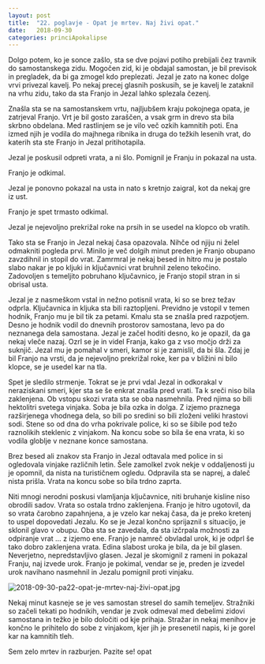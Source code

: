 ```yaml
---
layout: post
title:  "22. poglavje - Opat je mrtev. Naj živi opat."
date:   2018-09-30
categories: princiApokalipse
---
```

Dolgo potem, ko je sonce zašlo, sta se dve pojavi potiho prebijali čez travnik do samostanskega zidu. Mogočen zid, ki je obdajal samostan, je bil previsok in pregladek, da bi ga zmogel kdo preplezati. Jezal je zato na konec dolge vrvi privezal kavelj. Po nekaj precej glasnih poskusih, se je kavelj le zataknil na vrhu zidu, tako da sta Franjo in Jezal lahko splezala čezenj. 

Znašla sta se na samostanskem vrtu, najljubšem kraju pokojnega opata, je zatrjeval Franjo. Vrt je bil gosto zaraščen, a vsak grm in drevo sta bila skrbno obdelana. Med rastlinjem se je vilo več ozkih kamnitih poti. Ena izmed njih je vodila do majhnega ribnika in druga do težkih lesenih vrat, do katerih sta ste Franjo in Jezal pritihotapila. 

Jezal je poskusil odpreti vrata, a ni šlo. Pomignil je Franju in pokazal na usta. 

Franjo je odkimal. 

Jezal je ponovno pokazal na usta in nato s kretnjo zaigral, kot da nekaj gre iz ust. 

Franjo je spet trmasto odkimal. 

Jezal je nejevoljno prekrižal roke na prsih in se usedel na klopco ob vratih. 

Tako sta se Franjo in Jezal nekaj časa opazovala. Nihče od njiju ni želel odmakniti pogleda prvi. Minilo je več dolgih minut preden je Franjo obupano zavzdihnil in stopil do vrat. Zamrmral je nekaj besed in hitro mu je postalo slabo nakar je po kljuki in ključavnici vrat bruhnil zeleno tekočino. Zadovoljen s temeljito pobruhano ključavnico, je Franjo stopil stran in si obrisal usta.

Jezal je z nasmeškom vstal in nežno potisnil vrata, ki so se brez težav odprla. Ključavnica in kljuka sta bili raztopljeni. Previdno je vstopil v temen hodnik, Franjo mu je bil tik za petami. Kmalu sta se znašla pred razpotjem. Desno je hodnik vodil do dnevnih prostorov samostana, levo pa do neznanega dela samostana. Jezal je začel hoditi desno, ko je opazil, da ga nekaj vleče nazaj. Ozrl se je in videl Franja, kako ga z vso močjo drži za suknjič. Jezal mu je pomahal v smeri, kamor si je zamislil, da bi šla. Zdaj je bil Franjo na vrsti, da je nejevoljno prekrižal roke, ker pa v bližini ni bilo klopce, se je usedel kar na tla.

Spet je sledilo strmenje. Tokrat se je prvi vdal Jezal in odkorakal v neraziskani smeri, kjer sta se še enkrat znašla pred vrati. Ta k sreči niso bila zaklenjena. Ob vstopu skozi vrata sta se oba nasmehnila. Pred njima so bili hektolitri svetega vinjaka. Soba je bila ozka in dolga. Z izjemo praznega razširjenega vhodnega dela, so bili po sredini so bili zloženi veliki hrastovi sodi. Stene so od dna do vrha pokrivale police, ki so se šibile pod težo raznolikih steklenic z vinjakom. Na koncu sobe so bila še ena vrata, ki so vodila globlje v neznane konce samostana.

Brez besed ali znakov sta Franjo in Jezal odtavala med police in si ogledovala vinjake različnih letin. Šele zamolkel zvok nekje v oddaljenosti ju je opomnil, da nista na turističnem ogledu. Odpravila sta se naprej, a daleč nista prišla. Vrata na koncu sobe so bila trdno zaprta.

Niti mnogi nerodni poskusi vlamljanja ključavnice, niti bruhanje kisline niso obrodili sadov. Vrata so ostala trdno zaklenjena. Franjo je hitro ugotovil, da so vrata čarobno zapahnjena, a je vzelo kar nekaj časa, da je preko kretenj to uspel dopovedati Jezalu. Ko se je Jezal končno sprijaznil s situacijo, je sklonil glavo v obupu. Oba sta se zavedala, da sta izčrpala možnosti za odpiranje vrat … z izjemo ene. Franjo je namreč obvladal urok, ki je odprl še tako dobro zaklenjena vrata. Edina slabost uroka je bila, da je bil glasen. Neverjetno, nepredstavljivo glasen. Jezal je skomignil z rameni in pokazal Franju, naj izvede urok. Franjo je pokimal, vendar se je, preden je izvedel urok navihano nasmehnil in Jezalu pomignil proti vinjaku.

![2018-09-30-pa22-opat-je-mrtev-naj-živi-opat.jpg](/assets/ilustracije/princiApokalipse/2018-09-30-pa22-opat-je-mrtev-naj-živi-opat.jpg)

Nekaj minut kasneje se je ves samostan stresel do samih temeljev. Stražniki so začeli tekati po hodnikih, vendar je zvok odmeval med debelimi zidovi samostana in težko je bilo določiti od kje prihaja. Stražar in nekaj menihov je končno le prihitelo do sobe z vinjakom, kjer jih je presenetil napis, ki je gorel kar na kamnitih tleh.

Sem zelo mrtev in razburjen. Pazite se!
				        opat



